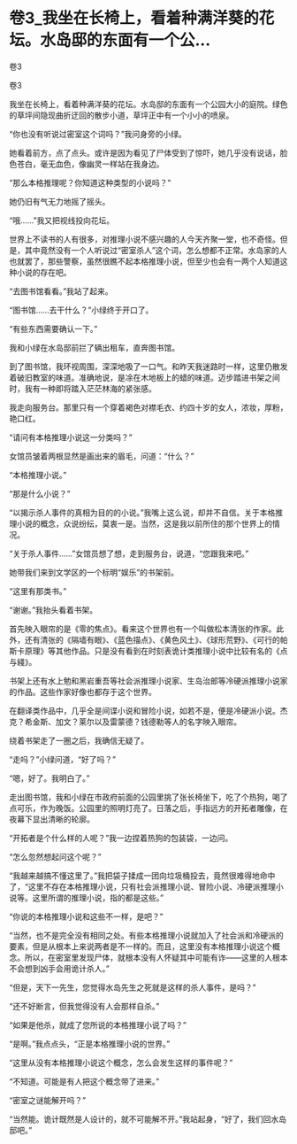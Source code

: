 # 卷3_我坐在长椅上，看着种满洋葵的花坛。水岛邸的东面有一个公...

卷3

卷3

我坐在长椅上，看着种满洋葵的花坛。水岛邸的东面有一个公园大小的庭院。绿色的草坪间隐现曲折迂回的散步小道，草坪正中有一个小小的喷泉。

“你也没有听说过密室这个词吗？”我问身旁的小绿。

她看着前方，点了点头。或许是因为看见了尸体受到了惊吓，她几乎没有说话，脸色苍白，毫无血色，像幽灵一样站在我身边。

“那么本格推理呢？你知道这种类型的小说吗？”

她仍旧有气无力地摇了摇头。

“哦……”我又把视线投向花坛。

世界上不读书的人有很多，对推理小说不感兴趣的人今天齐聚一堂，也不奇怪。但是，其中竟然没有一个人听说过“密室杀人”这个词，怎么想都不正常。水岛家的人也就罢了，那些警察，虽然很瞧不起本格推理小说，但至少也会有一两个人知道这种小说的存在吧。

“去图书馆看看。”我站了起来。

“图书馆……去干什么？”小绿终于开口了。

“有些东西需要确认一下。”

我和小绿在水岛邸前拦了辆出租车，直奔图书馆。

到了图书馆，我环视周围，深深地吸了一口气。和昨天我迷路时一样，这里仍散发着破旧教室的味道。准确地说，是凃在木地板上的蜡的味道。迈步踏进书架之间时，我有一种即将踏入茫茫林海的紧张感。

我走向服务台。那里只有一个穿着褐色对襟毛衣、约四十岁的女人，浓妆，厚粉，艳口红。

“请问有本格推理小说这一分类吗？”

女馆员皱着两根显然是画出来的眉毛，问道：“什么？”

“本格推理小说。”

“那是什么小说？”

“以揭示杀人事件的真相为目的的小说。”我嘴上这么说，却并不自信。关于本格推理小说的概念，众说纷纭，莫衷一是。当然，这是我以前所住的那个世界上的情况。

“关于杀人事件……”女馆员想了想，走到服务台，说道，“您跟我来吧。”

她带我们来到文学区的一个标明“娱乐”的书架前。

“这里有那类书。”

“谢谢。”我抬头看着书架。

首先映入眼帘的是《零的焦点》。看来这个世界也有一个叫做松本清张的作家。此外，还有清张的《隔墙有眼》、《蓝色描点》、《黄色风土》、《球形荒野》、《可行的帕斯卡原理》等其他作品。只是没有看到在时刻表诡计类推理小说中比较有名的《点与綫》。

书架上还有水上勉和黑岩重吾等社会派推理小说家、生岛治郎等冷硬派推理小说家的作品。这些作家好像也都存于这个世界。

在翻译类作品中，几乎全是间谍小说和冒险小说，如若不是，便是冷硬派小说。杰克？希金斯、加文？莱尔以及雷蒙德？钱德勒等人的名字映入眼帘。

绕着书架走了一圈之后，我确信无疑了。

“走吗？”小绿问道，“好了吗？”

“嗯，好了。我明白了。”

走出图书馆，我和小绿在市政府前面的公园里挑了张长椅坐下，吃了个热狗，喝了点可乐，作为晚饭。公园里的照明灯亮了。日落之后，手指远方的开拓者雕像，在夜幕下显出清晰的轮廓。

“开拓者是个什么样的人呢？”我一边捏着热狗的包装袋，一边问。

“怎么忽然想起问这个呢？”

“我越来越搞不懂这里了。”我把袋子揉成一团向垃圾桶投去，竟然很难得地命中了，“这里不存在本格推理小说，只有社会派推理小说、冒险小说、冷硬派推理小说等。这里所谓的推理小说，指的都是这些。”

“你说的本格推理小说和这些不一样，是吧？”

“当然，也不是完全没有相同之处。有些本格推理小说就加入了社会派和冷硬派的要素，但是从根本上来说两者是不一样的。而且，这里没有本格推理小说这个概念。所以，在密室里发现尸体，就根本没有人怀疑其中可能有诈——这里的人根本不会想到凶手会用诡计杀人。”

“但是，天下一先生，您觉得水岛先生之死就是这样的杀人事件，是吗？”

“还不好断言，但我觉得没有人会那样自杀。”

“如果是他杀，就成了您所说的本格推理小说了吗？”

“是啊。”我点点头，“正是本格推理小说的世界。”

“这里从没有本格推理小说这个概念，怎么会发生这样的事件呢？”

“不知道。可能是有人把这个概念带了进来。”

“密室之谜能解开吗？”

“当然能。诡计既然是人设计的，就不可能解不开。”我站起身，“好了，我们回水岛邸吧。”